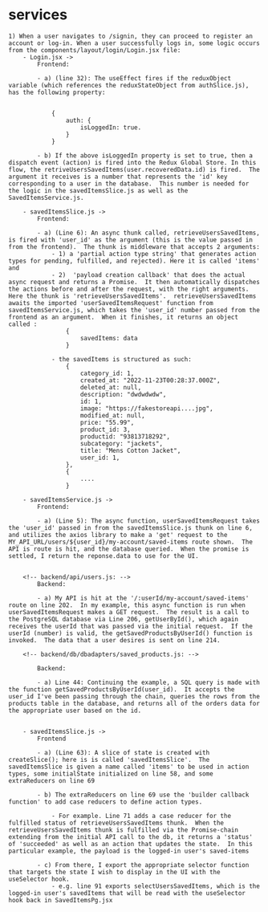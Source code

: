 <!-- generated by markdown-notes-tree -->

# services

<!-- optional markdown-notes-tree directory description starts here -->

<!-- optional markdown-notes-tree directory description ends here -->


<!-- SavedItems flow from the frontend (client) to the server(backend): -->

    1) When a user navigates to /signin, they can proceed to register an account or log-in. When a user successfully logs in, some logic occurs from the components/layout/login/Login.jsx file:
        - Login.jsx ->
            Frontend:

            - a) (line 32): The useEffect fires if the reduxObject variable (which references the reduxStateObject from authSlice.js), has the following property:


                {
                    auth: {
                        isLoggedIn: true.
                    }
                }

            - b) If the above isLoggedIn property is set to true, then a dispatch event (action) is fired into the Redux Global Store. In this flow, the retriveUsersSavedItems(user.recoveredData.id) is fired.  The argument it receives is a number that represents the 'id' key corresponding to a user in the database.  This number is needed for the logic in the savedItemsSlice.js as well as the SavedItemsService.js.

        - savedItemsSlice.js ->
            Frontend:

            - a) (Line 6): An async thunk called, retrieveUsersSavedItems, is fired with 'user_id' as the argument (this is the value passed in from the frontend).  The thunk is middleware that accepts 2 arguments:
                - 1) a 'partial action type string' that generates action types for pending, fulfilled, and rejected). Here it is called 'items' and
                - 2)  'payload creation callback' that does the actual async request and returns a Promise.  It then automatically dispatches the actions before and after the request, with the right arguments.  Here the thunk is 'retrieveUsersSavedItems'.  retrieveUsersSavedItems awaits the imported 'userSavedItemsRequest' function from savedItemsService.js, which takes the 'user_id' number passed from the frontend as an argument.  When it finishes, it returns an object called :
                    {
                        savedItems: data
                    }

                - the savedItems is structured as such:
                    {
                        category_id: 1,
                        created_at: "2022-11-23T00:28:37.000Z",
                        deleted_at: null,
                        description: "dwdwdwdw",
                        id: 1,
                        image: "https://fakestoreapi....jpg",
                        modified_at: null,
                        price: "55.99",
                        product_id: 3,
                        productid: "93813718292",
                        subcategory: "jackets",
                        title: "Mens Cotton Jacket",
                        user_id: 1,
                    },
                    {
                        ....
                    }
                
        - savedItemsService.js ->
            Frontend:
            
            - a) (Line 5): The async function, userSavedItemsRequest takes the 'user_id' passed in from the savedItemsSlice.js thunk on line 6, and utilizes the axios library to make a 'get' request to the MY_API_URL/users/${user_id}/my-account/saved-items route shown.  The API is route is hit, and the database queried.  When the promise is settled, I return the reponse.data to use for the UI.


        <!-- backend/api/users.js: -->
            Backend:

            - a) My API is hit at the '/:userId/my-account/saved-items' route on line 202.  In my example, this async function is run when userSavedItemsRequest makes a GET request.  The result is a call to the PostgreSQL database via Line 206, getUserById(), which again receives the userId that was passed via the initial request.  If the userId (number) is valid, the getSavedProductsByUserId() function is invoked.  The data that a user desires is sent on line 214.

        <!-- backend/db/dbadapters/saved_products.js: -->

            Backend:

            - a) Line 44: Continuing the example, a SQL query is made with the function getSavedProductsByUserId(user_id).  It accepts the user_id I've been passing through the chain, queries the rows from the products table in the database, and returns all of the orders data for the appropriate user based on the id.


        - savedItemsSlice.js ->
            Frontend

            - a) (Line 63): A slice of state is created with createSlice(); here is is called 'savedItemsSlice'.  The savedItemsSlice is given a name called 'items' to be used in action types, some initialState initialized on line 58, and some extraReducers on line 69

            - b) The extraReducers on line 69 use the 'builder callback function' to add case reducers to define action types.

                - For example. Line 71 adds a case reducer for the fulfilled status of retrieveUsersSavedItems thunk.  When the retrieveUsersSavedItems thunk is fulfilled via the Promise-chain extending from the initial API call to the db, it returns a 'status' of 'succeeded' as well as an action that updates the state.  In this particular example, the payload is the logged-in user's saved-items

            - c) From there, I export the appropriate selector function that targets the state I wish to display in the UI with the useSelector hook.  
                - e.g. line 91 exports selectUsersSavedItems, which is the logged-in user's savedItems that will be read with the useSelector hook back in SavedItemsPg.jsx